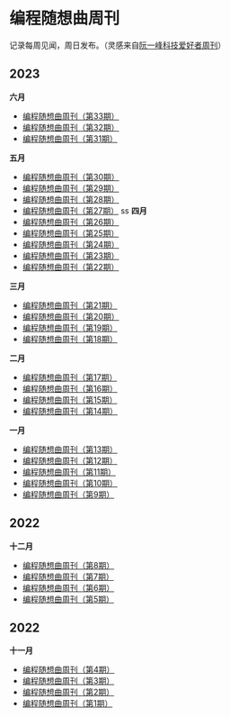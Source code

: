 # 编程随想曲周刊
记录每周见闻，周日发布。（灵感来自[阮一峰科技爱好者周刊](https://github.com/ruanyf/weekly)）

## 2023
**六月**
- [编程随想曲周刊（第33期）](docs/weekly-33.md)
- [编程随想曲周刊（第32期）](docs/weekly-32.md)
- [编程随想曲周刊（第31期）](docs/weekly-31.md)

**五月**
- [编程随想曲周刊（第30期）](docs/weekly-30.md)
- [编程随想曲周刊（第29期）](docs/weekly-29.md)
- [编程随想曲周刊（第28期）](docs/weekly-28.md)
- [编程随想曲周刊（第27期）](docs/weekly-27.md)
ss
**四月**
- [编程随想曲周刊（第26期）](docs/weekly-26.md)
- [编程随想曲周刊（第25期）](docs/weekly-25.md)
- [编程随想曲周刊（第24期）](docs/weekly-24.md)
- [编程随想曲周刊（第23期）](docs/weekly-23.md)
- [编程随想曲周刊（第22期）](docs/weekly-22.md)

**三月**
- [编程随想曲周刊（第21期）](docs/weekly-21.md)
- [编程随想曲周刊（第20期）](docs/weekly-20.md)
- [编程随想曲周刊（第19期）](docs/weekly-19.md)
- [编程随想曲周刊（第18期）](docs/weekly-18.md)

**二月**
- [编程随想曲周刊（第17期）](docs/weekly-17.md)
- [编程随想曲周刊（第16期）](docs/weekly-16.md)
- [编程随想曲周刊（第15期）](docs/weekly-15.md)
- [编程随想曲周刊（第14期）](docs/weekly-14.md)

**一月**
- [编程随想曲周刊（第13期）](docs/weekly-13.md)
- [编程随想曲周刊（第12期）](docs/weekly-12.md)
- [编程随想曲周刊（第11期）](docs/weekly-11.md)
- [编程随想曲周刊（第10期）](docs/weekly-10.md)
- [编程随想曲周刊（第9期）](docs/weekly-9.md)

## 2022
**十二月**
- [编程随想曲周刊（第8期）](docs/weekly-8.md)
- [编程随想曲周刊（第7期）](docs/weekly-7.md)
- [编程随想曲周刊（第6期）](docs/weekly-6.md)
- [编程随想曲周刊（第5期）](docs/weekly-5.md)

## 2022
**十一月**
- [编程随想曲周刊（第4期）](docs/weekly-4.md)
- [编程随想曲周刊（第3期）](docs/weekly-3.md)
- [编程随想曲周刊（第2期）](docs/weekly-2.md)
- [编程随想曲周刊（第1期）](docs/weekly-1.md)